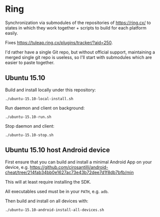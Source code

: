 # Ring

Synchronization via submodules of the repositories of <https://ring.cx/> to states in which they work together + scripts to build for each platform easily.

Fixes <https://tuleap.ring.cx/plugins/tracker/?aid=250>.

I'd rather have a single Git repo, but without official support, maintaining a merged single git repo is useless, so I'll start with submodules which are easier to paste together.

## Ubuntu 15.10

Build and install locally under this repository:

    ./ubuntu-15.10-local-install.sh

Run daemon and client on background:

    ./ubuntu-15.10-run.sh

Stop daemon and client:

    ./ubuntu-15.10-stop.sh

## Ubuntu 15.10 host Android device

First ensure that you can build and install a minimal Android App on your device, e.g. <https://github.com/cirosantilli/android-cheat/tree/214fab34bb0e1627ac73e43b72dee7d1f8db7bfb/min>

This will at least require installing the SDK.

All executables used must be in your `PATH`, e.g. `adb`.

Then build and install on all devices with:

    ./ubuntu-15.10-android-install-all-devices.sh
